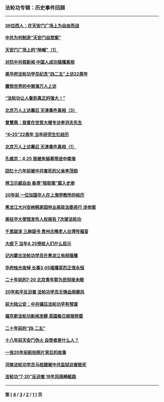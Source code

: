 ### 法轮功专辑：历史事件回顾
---
#### [36位西人：在天安门广场上为自由而战](../../pages/nf5793/n13390029.md?07080430) 
#### [中共为何制造“天安门自焚案”](../../pages/nf5793/n13183270.md?07080430) 
#### [天安门广场上的“呐喊”（1）](../../pages/nf5793/n13105277.md?07080430) 
#### [对抗中共假新闻 中国人成功插播真相](../../pages/nf5793/n12910618.md?07080430) 
#### [美华府法轮功学员纪念“四二五”上访22周年](../../pages/nf5793/n12904445.md?07080430) 
#### [震惊世界的中南海万人上访](../../pages/nf5793/n12903976.md?07080430) 
#### [“法轮功让人看到真正的强大！”](../../pages/nf5793/n12903195.md?07080430) 
#### [北京万人上访幕后 天津事件真相（3）](../../pages/nf5793/n12902807.md?07080430) 
#### [曾慧燕：我曾在世贸大楼专访李洪志先生](../../pages/nf5793/n12898729.md?07080430) 
#### [“4•25”22周年 当年研究生忆经历](../../pages/nf5793/n12894152.md?07080430) 
#### [北京万人上访幕后 天津事件真相（1）](../../pages/nf5793/n12885174.md?07080430) 
#### [孔维京：4·25 我被朱镕基带进中南海](../../pages/nf5793/n12864987.md?07080430) 
#### [回忆十六年前被中共害死的父亲李茂勋](../../pages/nf5793/n12880270.md?07080430) 
#### [捍卫示威自由 香港“阻街案”载入史册](../../pages/nf5793/n12811245.md?07080430) 
#### [20年前 一位加国华人在上海劳教所的经历](../../pages/nf5793/n12707932.md?07080430) 
#### [黑龙江大兴安岭韩家园林业局政法委恶行 涉命案](../../pages/nf5793/n12622815.md?07080430) 
#### [美驻华大使馆发布人权报告 7次提法轮功](../../pages/nf5793/n12520541.md?07080430) 
#### [千里跋涉 三麻袋书 贵州古稀老人台湾传福音](../../pages/nf5793/n12198750.md?07080430) 
#### [大疫下 当年4.25带给人们什么启示](../../pages/nf5793/n12058565.md?07080430) 
#### [记内蒙古法轮功学员在黑龙江电视插播](../../pages/nf5793/n11699194.md?07080430) 
#### [华府烛光夜悼 长春3·05插播英烈正信永恒](../../pages/nf5793/n11397432.md?07080430) 
#### [二十年前的7·20 北京青年郭为民彻夜未眠](../../pages/nf5793/n11354195.md?07080430) 
#### [20年和平反迫害 法轮功学员无惧血雨腥风](../../pages/nf5793/n11348279.md?07080430) 
#### [前大陆公安：中共镇压法轮功早有预谋](../../pages/nf5793/n11352168.md?07080430) 
#### [福克斯法轮功新闻发酵  英国每日邮报转载](../../pages/nf5793/n11285952.md?07080430) 
#### [二十年前的“四·二五”](../../pages/nf5793/n11207639.md?07080430) 
#### [十八年前天安门伪火 自焚者是什么人？](../../pages/nf5793/n10996556.md?07080430) 
#### [一张20年前航拍照片背后的故事](../../pages/nf5793/n10693797.md?07080430) 
#### [河南法轮功学员马桂娥被中共监狱迫害致死](../../pages/nf5793/n10684974.md?07080430) 
#### [法轮功“7‧20”反迫害 19年风雨崎岖路](../../pages/nf5793/n10570834.md?07080430) 

---
#### 第 [ [4](./4.md?07080430) / [3](./3.md?07080430) / [2](./2.md?07080430) / [1](./1.md?07080430) ] 页
